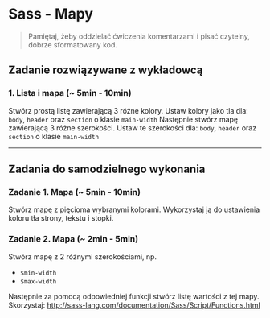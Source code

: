 # Sass - Mapy

> Pamiętaj, żeby oddzielać ćwiczenia komentarzami i pisać czytelny, dobrze sformatowany kod.

## Zadanie rozwiązywane z wykładowcą

### 1. Lista i mapa (~ 5min - 10min)

Stwórz prostą listę zawierającą 3 róźne kolory. Ustaw kolory jako tla dla: `body`, `header` oraz `section` o klasie `main-width`
Następnie stwórz mapę zawierającą 3 różne szerokości.  Ustaw te szerokości dla: `body`, `header` oraz `section` o klasie `main-width`

-------------------------------------------------------------------------------

## Zadania do samodzielnego wykonania

### Zadanie 1. Mapa (~ 5min - 10min)

Stwórz mapę z pięcioma wybranymi kolorami. Wykorzystaj ją do ustawienia koloru tła strony, tekstu i stopki.

### Zadanie 2. Mapa (~ 2min - 5min)

Stwórz mapę z 2 różnymi szerokościami, np.
- `$min-width`
- `$max-width`

Następnie za pomocą odpowiedniej funkcji stwórz listę wartości z tej mapy.
Skorzystaj: http://sass-lang.com/documentation/Sass/Script/Functions.html
